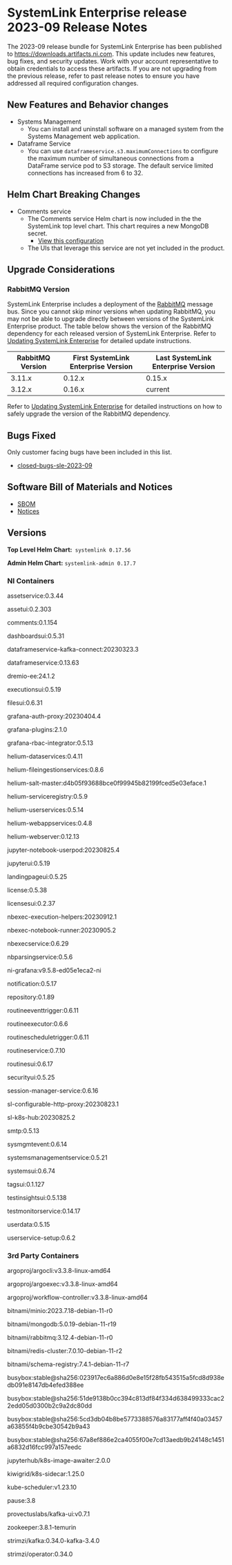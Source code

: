 
# SystemLink Enterprise release 2023-09 Release Notes

The 2023-09 release bundle for SystemLink Enterprise has been published to <https://downloads.artifacts.ni.com>. This update includes new features, bug fixes, and security updates. Work with your account representative to obtain credentials to access these artifacts. If you are not upgrading from the previous release, refer to past release notes to ensure you have addressed all required configuration changes.

## New Features and Behavior changes

- Systems Management
    - You can install and uninstall software on a managed system from the Systems Management web application.
- Dataframe Service
    - You can use `dataframeservice.s3.maximumConnections` to configure the maximum number of simultaneous connections from a DataFrame service pod to S3 storage. The default service limited connections has increased from 6 to 32.

## Helm Chart Breaking Changes

- Comments service
    - The Comments service Helm chart is now included in the the SystemLink top level chart. This chart requires a new MongoDB secret.
        - [View this configuration](https://github.com/ni/install-systemlink-enterprise/blob/2023-09/getting-started/templates/systemlink-secrets.yaml#L545)
    - The UIs that leverage this service are not yet included in the product.

## Upgrade Considerations

### RabbitMQ Version

SystemLink Enterprise includes a deployment of the [RabbitMQ](https://www.rabbitmq.com/) message bus. Since you cannot skip minor versions when updating RabbitMQ, you may not be able to upgrade directly between versions of the SystemLink Enterprise product. The table below shows the version of the RabbitMQ dependency for each released version of SystemLink Enterprise. Refer to [Updating SystemLink Enterprise](https://www.ni.com/docs/en-US/bundle/systemlink-enterprise/page/updating-systemlink-enterprise.html) for detailed update instructions.

| RabbitMQ Version | First SystemLink Enterprise Version | Last SystemLink Enterprise Version |
|------------------|-------------------------------------|------------------------------------|
| 3.11.x           | 0.12.x                              | 0.15.x                             |
| 3.12.x           | 0.16.x                              | current                            |

Refer to [Updating SystemLink Enterprise](https://www.ni.com/docs/en-US/bundle/systemlink-enterprise/page/updating-systemlink-enterprise.html) for detailed instructions on how to safely upgrade the version of the RabbitMQ dependency.

## Bugs Fixed

Only customer facing bugs have been included in this list.

- [closed-bugs-sle-2023-09](https://github.com/ni/install-systemlink-enterprise/tree/2023-09/release-notes/2023-09/closed-bugs-sle-2023-09.xlsx)

## Software Bill of Materials and Notices

- [SBOM](https://github.com/ni/install-systemlink-enterprise/tree/2023-09/release-notes/2023-09/sbom)
- [Notices](https://github.com/ni/install-systemlink-enterprise/tree/2023-09/release-notes/2023-09/notices)

## Versions

**Top Level Helm Chart:** `systemlink 0.17.56`

**Admin Helm Chart:** `systemlink-admin 0.17.7`

### NI Containers

assetservice:0.3.44

assetui:0.2.303

comments:0.1.154

dashboardsui:0.5.31

dataframeservice-kafka-connect:20230323.3

dataframeservice:0.13.63

dremio-ee:24.1.2

executionsui:0.5.19

filesui:0.6.31

grafana-auth-proxy:20230404.4

grafana-plugins:2.1.0

grafana-rbac-integrator:0.5.13

helium-dataservices:0.4.11

helium-fileingestionservices:0.8.6

helium-salt-master:d4b05f93688bce0f99945b82199fced5e03eface.1

helium-serviceregistry:0.5.9

helium-userservices:0.5.14

helium-webappservices:0.4.8

helium-webserver:0.12.13

jupyter-notebook-userpod:20230825.4

jupyterui:0.5.19

landingpageui:0.5.25

license:0.5.38

licensesui:0.2.37

nbexec-execution-helpers:20230912.1

nbexec-notebook-runner:20230905.2

nbexecservice:0.6.29

nbparsingservice:0.5.6

ni-grafana:v9.5.8-ed05e1eca2-ni

notification:0.5.17

repository:0.1.89

routineeventtrigger:0.6.11

routineexecutor:0.6.6

routinescheduletrigger:0.6.11

routineservice:0.7.10

routinesui:0.6.17

securityui:0.5.25

session-manager-service:0.6.16

sl-configurable-http-proxy:20230823.1

sl-k8s-hub:20230825.2

smtp:0.5.13

sysmgmtevent:0.6.14

systemsmanagementservice:0.5.21

systemsui:0.6.74

tagsui:0.1.127

testinsightsui:0.5.138

testmonitorservice:0.14.17

userdata:0.5.15

userservice-setup:0.6.2

### 3rd Party Containers

argoproj/argocli:v3.3.8-linux-amd64

argoproj/argoexec:v3.3.8-linux-amd64

argoproj/workflow-controller:v3.3.8-linux-amd64

bitnami/minio:2023.7.18-debian-11-r0

bitnami/mongodb:5.0.19-debian-11-r19

bitnami/rabbitmq:3.12.4-debian-11-r0

bitnami/redis-cluster:7.0.10-debian-11-r2

bitnami/schema-registry:7.4.1-debian-11-r7

busybox:stable@sha256:023917ec6a886d0e8e15f28fb543515a5fcd8d938edb091e8147db4efed388ee

busybox:stable@sha256:51de9138b0cc394c813df84f334d638499333cac22edd05d0300b2c9a2dc80dd

busybox:stable@sha256:5cd3db04b8be5773388576a83177aff4f40a03457a63855f4b9cbe30542b9a43

busybox:stable@sha256:67a8ef886e2ca4055f00e7cd13aedb9b24148c1451a6832d16fcc997a157eedc

jupyterhub/k8s-image-awaiter:2.0.0

kiwigrid/k8s-sidecar:1.25.0

kube-scheduler:v1.23.10

pause:3.8

provectuslabs/kafka-ui:v0.7.1

zookeeper:3.8.1-temurin

strimzi/kafka:0.34.0-kafka-3.4.0

strimzi/operator:0.34.0
